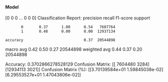 #### Model
[0 0 0 ... 0 0 0]
Classification Report:
              precision    recall  f1-score   support

           0       0.37      1.00      0.54   7607764
           1       0.48      0.00      0.00  12937134

    accuracy                           0.37  20544898
   macro avg       0.42      0.50      0.27  20544898
weighted avg       0.44      0.37      0.20  20544898

Accuracy: 0.3702866278528129
Confusion Matrix:
[[ 7604480     3284]
 [12934113     3021]]
Confusion Matrix (%):
[[3.70139584e+01 1.59845038e-02]
 [6.29553527e+01 1.47043806e-02]]

